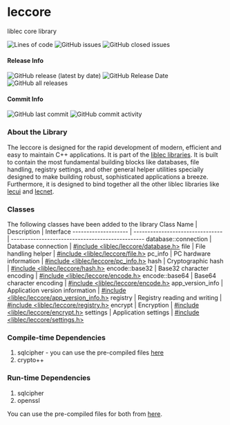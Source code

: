 # leccore
liblec core library

<p>
  <img alt="Lines of code" src="https://img.shields.io/tokei/lines/github/alecmus/leccore">
  <img alt="GitHub issues" src="https://img.shields.io/github/issues-raw/alecmus/leccore">
  <img alt="GitHub closed issues" src="https://img.shields.io/github/issues-closed-raw/alecmus/leccore">
</p>

#### Release Info
<p>
  <img alt="GitHub release (latest by date)" src="https://img.shields.io/github/v/release/alecmus/leccore">
  <img alt="GitHub Release Date" src="https://img.shields.io/github/release-date/alecmus/leccore">
  <img alt="GitHub all releases" src="https://img.shields.io/github/downloads/alecmus/leccore/total">
</p>

#### Commit Info
<p>
  <img alt="GitHub last commit" src="https://img.shields.io/github/last-commit/alecmus/leccore">
  <img alt="GitHub commit activity" src="https://img.shields.io/github/commit-activity/y/alecmus/leccore">
</p>

### About the Library
The leccore is designed for the rapid development of modern, efficient and easy to maintain C++ applications.
It is part of the [liblec libraries](https://github.com/alecmus/liblec). It is built to contain the most
fundamental building blocks like databases, file handling, registry settings, and other general helper utilities
specially designed to make building robust, sophisticated applications a breeze. Furthermore, it is designed to
bind together all the other liblec libraries like [lecui](https://github.com/alecmus/lecui) and
[lecnet](https://github.com/alecmus/lecnet).

### Classes
The following classes have been added to the library
Class Name           | Description                      | Interface
-------------------- | -------------------------------- | ------------------------------------------------
database::connection | Database connection              | [#include <liblec/leccore/database.h>](https://github.com/alecmus/leccore/blob/master/database.h)
file                 | File handling helper             | [#include <liblec/leccore/file.h>](https://github.com/alecmus/leccore/blob/master/file.h)
pc_info              | PC hardware information          | [#include <liblec/leccore/pc_info.h>](https://github.com/alecmus/leccore/blob/master/pc_info.h)
hash                 | Cryptographic hash               | [#include <liblec/leccore/hash.h>](https://github.com/alecmus/leccore/blob/master/hash.h)
encode::base32       | Base32 character encoding        | [#include <liblec/leccore/encode.h>](https://github.com/alecmus/leccore/blob/master/encode.h)
encode::base64       | Base64 character encoding        | [#include <liblec/leccore/encode.h>](https://github.com/alecmus/leccore/blob/master/encode.h)
app_version_info     | Application version information  | [#include <liblec/leccore/app_version_info.h>](https://github.com/alecmus/leccore/blob/master/app_version_info.h)
registry             | Registry reading and writing     | [#include <liblec/leccore/registry.h>](https://github.com/alecmus/leccore/blob/master/registry.h)
encrypt              | Encryption                       | [#include <liblec/leccore/encrypt.h>](https://github.com/alecmus/leccore/blob/master/encrypt.h)
settings             | Application settings             | [#include <liblec/leccore/settings.h>](https://github.com/alecmus/leccore/blob/master/settings.h)


### Compile-time Dependencies
1. sqlcipher - you can use the pre-compiled files [here](https://github.com/alecmus/files)
2. crypto++

### Run-time Dependencies
1. sqlcipher
2. openssl

You can use the pre-compiled files for both from [here](https://github.com/alecmus/files).
